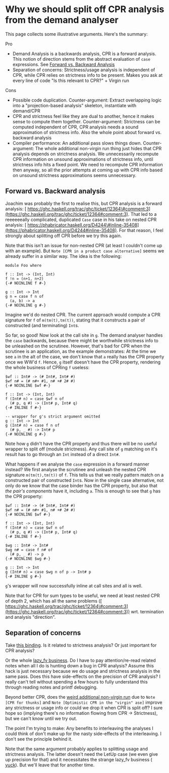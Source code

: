 # Why we should split off CPR analysis from the demand analyser


This page collects some illustrative arguments. Here's the summary:


Pro

- Demand Analysis is a backwards analysis, CPR is a forward analysis. This notion of direction stems from the abstract evaluation of `case` expressions. See [Forward vs. Backward Analysis](#forward-vs-backward-analysis)
- Separation of concerns: Strictness/usage analysis is independent of CPR, while CPR relies on strictness info to be present. Makes you ask at every line of code "Is this relevant to CPR?" + Virgin run


Cons

- Possible code duplication. Counter-argument: Extract overlapping logic into a "projection-based analysis" skeleton, instantiate with demand/CPR
- CPR and strictness feel like they are dual to another, hence it makes sense to compute them together. Counter-argument: Strictness can be computed independent of CPR, CPR analysis needs a sound approximation of strictness info. Also the whole point about forward vs. backward analysis
- Compiler performance: An additional pass slows things down. Counter-argument: The whole additional non-virgin run thing just hides that CPR analysis depends on strictness analysis. We unnecessarily recompute CPR information on unsound approximations of strictness info, until strictness info hits a fixed point. We need to recompute CPR information then anyway, so all the prior attempts at coming up with CPR info based on unsound strictness approximations seems unnecessary.

## Forward vs. Backward analysis


Joachim was probably the first to realise this, but CPR analysis is a forward analysis: [ https://ghc.haskell.org/trac/ghc/ticket/12364\#comment:3](https://ghc.haskell.org/trac/ghc/ticket/12364#comment:3). That led to a reeeeeeally complicated, duplicated `Case` case in his take on nested CPR analysis: [ https://phabricator.haskell.org/D4244\#inline-35408](https://phabricator.haskell.org/D4244#inline-35408). For that reason, I feel strongly about splitting off CPR before we try this again.


Note that this isn't an issue for non-nested CPR (at least I couldn't come up with an example). But `Note [CPR in a product case alternative]` seems we already suffer in a similar way. The idea is the following:

```wiki
module Foo where

f :: Int -> (Int, Int)
f !n = (n+1, n+2)
{-# NOINLINE f #-}

g :: Int -> Int
g n = case f n of
  (a, b) -> a
{-# NOINLINE g #-}
```


Imagine we'd do nested CPR. The current approach would compute a CPR signature for `f` of `m(tm(t),tm(t))`, stating that it constructs a pair of constructed (and terminating) `Int`s.


So far, so good! Now look at the call site in `g`. The demand analyser handles the `case` backwards, because there might be worthwhile strictness info to be unleashed on the scrutinee. However, that's bad for CPR when the scrutinee is an application, as the example demonstrates: At the time we see `a` in the alt of the case, we don't know that `a` really has the CPR property once we WW'd `f`. Hence, `g` itself doesn't have the CPR property, rendering the whole business of CPRing `f` useless:

```
$wf :: Int# -> (# Int#, Int# #)
$wf n# = (# n#+ #1, n# +# 2# #)
{-# NOINLINE $wf #-}

f :: Int -> (Int, Int)
f (Int# n) = case $wf n of
  (# p, q #) -> (Int# p, Int# q)
{-# INLINE f #-}

-- wrapper for g's strict argument omitted
g :: Int -> Int
g (Int# n) = case f n of
  (# p, _ #) -> Int# p
{-# NOINLINE g #-}
```

Note how `g` didn't have the CPR property and thus there will be no useful wrapper to split off (module strictness). Any call site of `g` matching on it's result has to go through an `Int` instead of a direct `Int#`.

What happens if we analyse the `case` expression in a forward manner instead? We first analyse the scrutinee and unleash the nested CPR signature `m(tm(t),tm(t))` of `f`. This tells us that we really pattern match on a constructed pair of constructed `Int`s. Now in the single case alternative, not only do we know that the case binder has the CPR property, but also that *the pair's components* have it, including `a`. This is enough to see that `g` has the CPR property:

```
$wf :: Int# -> (# Int#, Int# #)
$wf n# = (# n#+ #1, n# +# 2# #)
{-# NOINLINE $wf #-}

f :: Int -> (Int, Int)
f (Int# n) = case $wf n of
  (# p, q #) -> (Int# p, Int# q)
{-# INLINE f #-}

$wg :: Int# -> Int#
$wg n# = case f n# of
  (# p, _ #) -> p
{-# NOINLINE $wg #-}

g :: Int -> Int
g (Int# n) = case $wg n of p -> Int# p
{-# INLINE g #-}
```

`g`'s wrapper will now successfully inline at call sites and all is well.

Note that for CPR for sum types to be useful, we need at least nested CPR of depth 2, which has all the same problems ([ https://ghc.haskell.org/trac/ghc/ticket/12364\#comment:3](https://ghc.haskell.org/trac/ghc/ticket/12364#comment:3)) wrt. termination and analysis "direction".

## Separation of concerns


Take [ this binding](https://github.com/ghc/ghc/blob/a5373c1fe172dee31e07bcb7c7f6caff1035e6ba/compiler/stranal/DmdAnal.hs#L663). Is it related to strictness analysis? Or just important for CPR analysis?


Or the whole [ lazy_fv business](https://github.com/ghc/ghc/blob/a5373c1fe172dee31e07bcb7c7f6caff1035e6ba/compiler/stranal/DmdAnal.hs#L1029). Do I have to pay attention/re-read related notes when all I do is hunting down a bug in CPR analysis? Assume this hack is just necessary because we do usage and strictness analysis in the same pass. Does this have side-effects on the precision of CPR analysis? I really can't tell without spending a few hours to fully understand this through reading notes and printf debugging.


Beyond better CPR, does the [ weird additional non-virgin run](https://github.com/ghc/ghc/blob/a5373c1fe172dee31e07bcb7c7f6caff1035e6ba/compiler/stranal/DmdAnal.hs#L73) due to `Note [CPR for thunks]` and `Note [Optimistic CPR in the "virgin" ase]` improve any strictness or usage info or could we drop it when CPR is split off? I sure hope so (implying there's no information flowing from CPR -\> Strictness), but we can't know until we try out.


The point I'm trying to make: Any benefits to interleaving the analyses I could think of don't make up for the nasty side-effects of the interleaving. I don't see the principle behind it.


Note that the same argument probably applies to splitting usage and strictness analysis. The latter doesn't need the LetUp case (we even give up precision for that) and it necessitates the strange lazy_fv business ([ yuck](https://ghc.haskell.org/trac/ghc/ticket/14816#comment:13)). But we'll leave that for another time.
